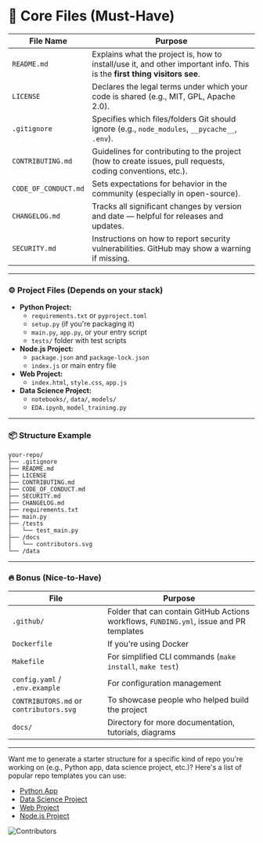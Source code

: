 # 🧱 **Core Files (Must-Have)**

| File Name         | Purpose |
|------------------|--------|
| `README.md`       | Explains what the project is, how to install/use it, and other important info. This is the **first thing visitors see**. |
| `LICENSE`         | Declares the legal terms under which your code is shared (e.g., MIT, GPL, Apache 2.0). |
| `.gitignore`      | Specifies which files/folders Git should ignore (e.g., `node_modules`, `__pycache__`, `.env`). |
| `CONTRIBUTING.md` | Guidelines for contributing to the project (how to create issues, pull requests, coding conventions, etc.). |
| `CODE_OF_CONDUCT.md` | Sets expectations for behavior in the community (especially in open-source). |
| `CHANGELOG.md`    | Tracks all significant changes by version and date — helpful for releases and updates. |
| `SECURITY.md`     | Instructions on how to report security vulnerabilities. GitHub may show a warning if missing. |

---

### ⚙️ **Project Files (Depends on your stack)**

- **Python Project:**
  - `requirements.txt` or `pyproject.toml`
  - `setup.py` (if you're packaging it)
  - `main.py`, `app.py`, or your entry script
  - `tests/` folder with test scripts
- **Node.js Project:**
  - `package.json` and `package-lock.json`
  - `index.js` or main entry file
- **Web Project:**
  - `index.html`, `style.css`, `app.js`
- **Data Science Project:**
  - `notebooks/`, `data/`, `models/`
  - `EDA.ipynb`, `model_training.py`

---

### 📦 **Structure Example**

```
your-repo/
├── .gitignore
├── README.md
├── LICENSE
├── CONTRIBUTING.md
├── CODE_OF_CONDUCT.md
├── SECURITY.md
├── CHANGELOG.md
├── requirements.txt
├── main.py
├── /tests
│   └── test_main.py
├── /docs
│   └── contributors.svg
└── /data
```

---

### 🔥 Bonus (Nice-to-Have)

| File | Purpose |
|------|---------|
| `.github/` | Folder that can contain GitHub Actions workflows, `FUNDING.yml`, issue and PR templates |
| `Dockerfile` | If you're using Docker |
| `Makefile` | For simplified CLI commands (`make install`, `make test`) |
| `config.yaml` / `.env.example` | For configuration management |
| `CONTRIBUTORS.md` or `contributors.svg` | To showcase people who helped build the project |
| `docs/` | Directory for more documentation, tutorials, diagrams |

---

Want me to generate a starter structure for a specific kind of repo you're working on (e.g., Python app, data science project, etc.)?
Here's a list of popular repo templates you can use:

- [Python App](https://github.com/tech-interview-master/python-app-template)
- [Data Science Project](https://github.com/tech-interview-master/data-science-project-template)
- [Web Project](https://github.com/tech-interview-master/web-project-template)
- [Node.js Project](https://github.com/tech-interview-master/nodejs-project-template)

![Contributors](docs/contributors.svg)


